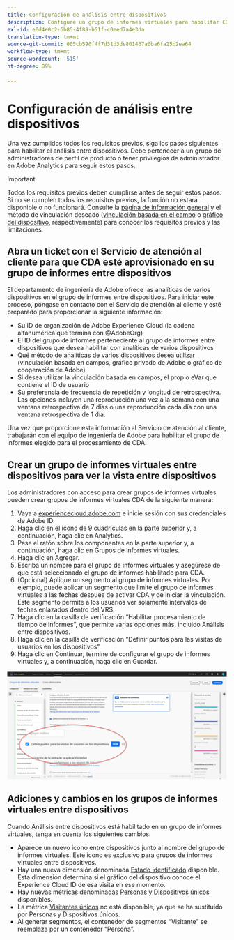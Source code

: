 ```yaml
---
title: Configuración de análisis entre dispositivos
description: Configure un grupo de informes virtuales para habilitar CDA.
exl-id: e6d4e0c2-6b85-4f89-b51f-c0eed7a4e3da
translation-type: tm+mt
source-git-commit: 005cb590f4f7d31d3de801437a0ba6fa25b2ea64
workflow-type: tm+mt
source-wordcount: '515'
ht-degree: 89%

---
```


# Configuración de análisis entre dispositivos

Una vez cumplidos todos los requisitos previos, siga los pasos siguientes para habilitar el análisis entre dispositivos. Debe pertenecer a un grupo de administradores de perfil de producto o tener privilegios de administrador en Adobe Analytics para seguir estos pasos.

>[!IMPORTANT]
>
>Todos los requisitos previos deben cumplirse antes de seguir estos pasos. Si no se cumplen todos los requisitos previos, la función no estará disponible o no funcionará. Consulte la [página de información general](overview.md) y el método de vinculación deseado ([vinculación basada en el campo](field-based-stitching.md) o [gráfico del dispositivo](device-graph.md), respectivamente) para conocer los requisitos previos y las limitaciones.

## Abra un ticket con el Servicio de atención al cliente para que CDA esté aprovisionado en su grupo de informes entre dispositivos

El departamento de ingeniería de Adobe ofrece las analíticas de varios dispositivos en el grupo de informes entre dispositivos. Para iniciar este proceso, póngase en contacto con el Servicio de atención al cliente y esté preparado para proporcionar la siguiente información:

* Su ID de organización de Adobe Experience Cloud (la cadena alfanumérica que termina con @AdobeOrg)
* El ID del grupo de informes perteneciente al grupo de informes entre dispositivos que desea habilitar con analíticas de varios dispositivos
* Qué método de analíticas de varios dispositivos desea utilizar (vinculación basada en campos, gráfico privado de Adobe o gráfico de cooperación de Adobe)
* Si desea utilizar la vinculación basada en campos, el prop o eVar que contiene el ID de usuario
* Su preferencia de frecuencia de repetición y longitud de retrospectiva. Las opciones incluyen una reproducción una vez a la semana con una ventana retrospectiva de 7 días o una reproducción cada día con una ventana retrospectiva de 1 día.

Una vez que proporcione esta información al Servicio de atención al cliente, trabajarán con el equipo de ingeniería de Adobe para habilitar el grupo de informes elegido para el procesamiento de CDA.

## Crear un grupo de informes virtuales entre dispositivos para ver la vista entre dispositivos

Los administradores con acceso para crear grupos de informes virtuales pueden crear grupos de informes virtuales CDA de la siguiente manera:

1. Vaya a [experiencecloud.adobe.com](https://experiencecloud.adobe.com) e inicie sesión con sus credenciales de Adobe ID.
2. Haga clic en el icono de 9 cuadrículas en la parte superior y, a continuación, haga clic en Analytics.
3. Pase el ratón sobre los componentes en la parte superior y, a continuación, haga clic en Grupos de informes virtuales.
4. Haga clic en Agregar.
5. Escriba un nombre para el grupo de informes virtuales y asegúrese de que está seleccionado el grupo de informes habilitado para CDA.
6. (Opcional) Aplique un segmento al grupo de informes virtuales. Por ejemplo, puede aplicar un segmento que limite el grupo de informes virtuales a las fechas después de activar CDA y de iniciar la vinculación. Este segmento permite a los usuarios ver solamente intervalos de fechas enlazados dentro del VRS.
7. Haga clic en la casilla de verificación “Habilitar procesamiento de tiempo de informes”, que permite varias opciones más, incluido Análisis entre dispositivos.
8. Haga clic en la casilla de verificación “Definir puntos para las visitas de usuarios en los dispositivos”.
9. Haga clic en Continuar, termine de configurar el grupo de informes virtuales y, a continuación, haga clic en Guardar.

![Casilla CDA](assets/cda-checkbox.png)

## Adiciones y cambios en los grupos de informes virtuales entre dispositivos

Cuando Análisis entre dispositivos está habilitado en un grupo de informes virtuales, tenga en cuenta los siguientes cambios:

* Aparece un nuevo icono entre dispositivos junto al nombre del grupo de informes virtuales. Este icono es exclusivo para grupos de informes virtuales entre dispositivos.
* Hay una nueva dimensión denominada [Estado identificado](../dimensions/identified-state.md) disponible. Esta dimensión determina si el gráfico del dispositivo conoce el Experience Cloud ID de esa visita en ese momento.
* Hay nuevas métricas denominadas [Personas](../metrics/people.md) y [Dispositivos únicos](../metrics/unique-devices.md) disponibles.
* La métrica [Visitantes únicos](../metrics/unique-visitors.md) no está disponible, ya que se ha sustituido por Personas y Dispositivos únicos.
* Al generar segmentos, el contenedor de segmentos “Visitante” se reemplaza por un contenedor “Persona”.
